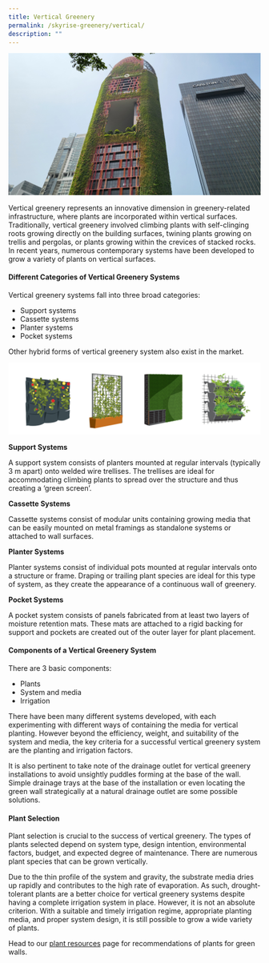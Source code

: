 ```yaml
---
title: Vertical Greenery
permalink: /skyrise-greenery/vertical/
description: ""
---
```

![](/images/Skyrise%20Greenery/oasiahotel.jpg)

Vertical greenery represents an innovative dimension in greenery-related infrastructure, where plants are incorporated within vertical surfaces. Traditionally, vertical greenery involved climbing plants with self-clinging roots growing directly on the building surfaces, twining plants growing on trellis and pergolas, or plants growing within the crevices of stacked rocks. In recent years, numerous contemporary systems have been developed to grow a variety of plants on vertical surfaces.

#### **Different Categories of Vertical Greenery Systems**

Vertical greenery systems fall into three broad categories:
* Support systems
* Cassette systems
* Planter systems
* Pocket systems

Other hybrid forms of vertical greenery system also exist in the market.
 
 ![](/images/Graphics/4%20type%20of%20vertical%20-%20combined.png)
 
**Support Systems**

A support system consists of planters mounted at regular intervals (typically 3 m apart) onto welded wire trellises. The trellises are ideal for accommodating climbing plants to spread over the structure and thus creating a ‘green screen’.

**Cassette Systems**

Cassette systems consist of modular units containing growing media that can be easily mounted on metal framings as standalone systems or attached to wall surfaces.

**Planter Systems**

Planter systems consist of individual pots mounted at regular intervals onto a structure or frame. Draping or trailing plant species are ideal for this type of system, as they create the appearance of a continuous wall of greenery.


**Pocket Systems**

A pocket system consists of panels fabricated from at least two layers of moisture retention mats. These mats are attached to a rigid backing for support and pockets are created out of the outer layer for plant placement.

#### **Components of a Vertical Greenery System**

There are 3 basic components:
* Plants
* System and media
* Irrigation


There have been many different systems developed, with each experimenting with different ways of containing the media for vertical planting. However beyond the efficiency, weight, and suitability of the system and media, the key criteria for a successful vertical greenery system are the planting and irrigation factors.
 
It is also pertinent to take note of the drainage outlet for vertical greenery installations to avoid unsightly puddles forming at the base of the wall. Simple drainage trays at the base of the installation or even locating the green wall strategically at a natural drainage outlet are some possible solutions.


#### **Plant Selection**

Plant selection is crucial to the success of vertical greenery. The types of plants selected depend on system type, design intention, environmental factors, budget, and expected degree of maintenance. There are numerous plant species that can be grown vertically.
 
Due to the thin profile of the system and gravity, the substrate media dries up rapidly and contributes to the high rate of evaporation. As such, drought-tolerant plants are a better choice for vertical greenery systems despite having a complete irrigation system in place. However, it is not an absolute criterion. With a suitable and timely irrigation regime, appropriate planting media, and proper system design, it is still possible to grow a wide variety of plants.
 

Head to our [plant resources](/resources/plant-resources/) page for  recommendations of plants for green walls.